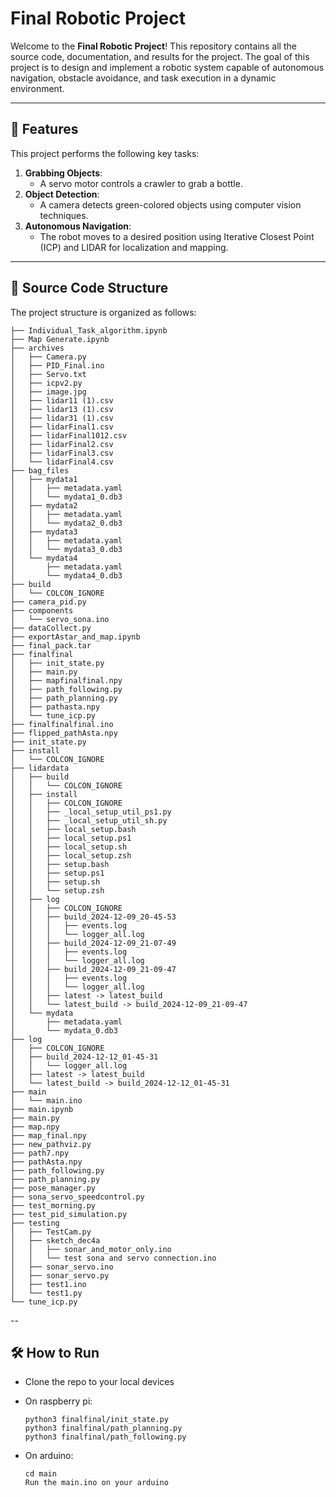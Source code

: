 # Final Robotic Project

Welcome to the **Final Robotic Project**! This repository contains all the source code, documentation, and results for the project. The goal of this project is to design and implement a robotic system capable of autonomous navigation, obstacle avoidance, and task execution in a dynamic environment.

---

## 🚀 Features

This project performs the following key tasks:

1. **Grabbing Objects**:  
   - A servo motor controls a crawler to grab a bottle.  
2. **Object Detection**:  
   - A camera detects green-colored objects using computer vision techniques.  
3. **Autonomous Navigation**:  
   - The robot moves to a desired position using Iterative Closest Point (ICP) and LIDAR for localization and mapping.

---

## 📂 Source Code Structure

The project structure is organized as follows:
```
├── Individual_Task_algorithm.ipynb
├── Map Generate.ipynb
├── archives
│   ├── Camera.py
│   ├── PID_Final.ino
│   ├── Servo.txt
│   ├── icpv2.py
│   ├── image.jpg
│   ├── lidar11 (1).csv
│   ├── lidar13 (1).csv
│   ├── lidar31 (1).csv
│   ├── lidarFinal1.csv
│   ├── lidarFinal1012.csv
│   ├── lidarFinal2.csv
│   ├── lidarFinal3.csv
│   └── lidarFinal4.csv
├── bag_files
│   ├── mydata1
│   │   ├── metadata.yaml
│   │   └── mydata1_0.db3
│   ├── mydata2
│   │   ├── metadata.yaml
│   │   └── mydata2_0.db3
│   ├── mydata3
│   │   ├── metadata.yaml
│   │   └── mydata3_0.db3
│   └── mydata4
│       ├── metadata.yaml
│       └── mydata4_0.db3
├── build
│   └── COLCON_IGNORE
├── camera_pid.py
├── components
│   └── servo_sona.ino
├── dataCollect.py
├── exportAstar_and_map.ipynb
├── final_pack.tar
├── finalfinal
│   ├── init_state.py
│   ├── main.py
│   ├── mapfinalfinal.npy
│   ├── path_following.py
│   ├── path_planning.py
│   ├── pathasta.npy
│   └── tune_icp.py
├── finalfinalfinal.ino
├── flipped_pathAsta.npy
├── init_state.py
├── install
│   └── COLCON_IGNORE
├── lidardata
│   ├── build
│   │   └── COLCON_IGNORE
│   ├── install
│   │   ├── COLCON_IGNORE
│   │   ├── _local_setup_util_ps1.py
│   │   ├── _local_setup_util_sh.py
│   │   ├── local_setup.bash
│   │   ├── local_setup.ps1
│   │   ├── local_setup.sh
│   │   ├── local_setup.zsh
│   │   ├── setup.bash
│   │   ├── setup.ps1
│   │   ├── setup.sh
│   │   └── setup.zsh
│   ├── log
│   │   ├── COLCON_IGNORE
│   │   ├── build_2024-12-09_20-45-53
│   │   │   ├── events.log
│   │   │   └── logger_all.log
│   │   ├── build_2024-12-09_21-07-49
│   │   │   ├── events.log
│   │   │   └── logger_all.log
│   │   ├── build_2024-12-09_21-09-47
│   │   │   ├── events.log
│   │   │   └── logger_all.log
│   │   ├── latest -> latest_build
│   │   └── latest_build -> build_2024-12-09_21-09-47
│   └── mydata
│       ├── metadata.yaml
│       └── mydata_0.db3
├── log
│   ├── COLCON_IGNORE
│   ├── build_2024-12-12_01-45-31
│   │   └── logger_all.log
│   ├── latest -> latest_build
│   └── latest_build -> build_2024-12-12_01-45-31
├── main
│   └── main.ino
├── main.ipynb
├── main.py
├── map.npy
├── map_final.npy
├── new_pathviz.py
├── path7.npy
├── pathAsta.npy
├── path_following.py
├── path_planning.py
├── pose_manager.py
├── sona_servo_speedcontrol.py
├── test_morning.py
├── test_pid_simulation.py
├── testing
│   ├── TestCam.py
│   ├── sketch_dec4a
│   │   ├── sonar_and_motor_only.ino
│   │   └── test sona and servo connection.ino
│   ├── sonar_servo.ino
│   ├── sonar_servo.py
│   ├── test1.ino
│   └── test1.py
└── tune_icp.py
```
-- 
## 🛠️ How to Run

  - Clone the repo to your local devices
  - On raspberry pi:
    ```
    python3 finalfinal/init_state.py
    python3 finalfinal/path_planning.py
    python3 finalfinal/path_following.py
    ```

  - On arduino:
    ```
    cd main
    Run the main.ino on your arduino
    ```




